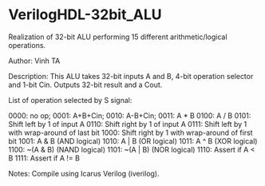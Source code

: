 # VerilogHDL-32bit_ALU
Realization of 32-bit ALU performing 15 different arithmetic/logical operations.

Author: Vinh TA

Description: This ALU takes 32-bit inputs A and B, 4-bit operation selector and 1-bit Cin. Outputs 32-bit result and a Cout.

List of operation selected by S signal:

0000: no op;
0001: A+B+Cin;
0010: A-B+Cin;
0011: A * B 
0100: A / B
0101: Shift left by 1 of input A
0110: Shift right by 1 of input A
0111: Shift left by 1 with wrap-around of last bit
1000: Shift right by 1 with wrap-around of first bit
1001: A & B (AND logical)
1010: A | B (OR logical)
1011: A ^ B (XOR logical)
1100: ~(A & B) (NAND logical)
1101: ~(A | B) (NOR logical)
1110: Assert if A < B
1111: Assert if A != B

Notes: Compile using Icarus Verilog (iverilog).
